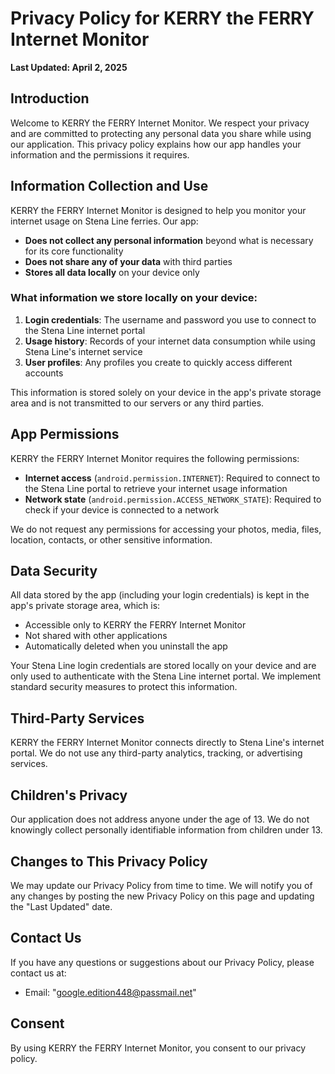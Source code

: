 # Privacy Policy for KERRY the FERRY Internet Monitor

**Last Updated: April 2, 2025**

## Introduction

Welcome to KERRY the FERRY Internet Monitor. We respect your privacy and are committed to protecting any personal data you share while using our application. This privacy policy explains how our app handles your information and the permissions it requires.

## Information Collection and Use

KERRY the FERRY Internet Monitor is designed to help you monitor your internet usage on Stena Line ferries. Our app:

- **Does not collect any personal information** beyond what is necessary for its core functionality
- **Does not share any of your data** with third parties
- **Stores all data locally** on your device only

### What information we store locally on your device:

1. **Login credentials**: The username and password you use to connect to the Stena Line internet portal
2. **Usage history**: Records of your internet data consumption while using Stena Line's internet service
3. **User profiles**: Any profiles you create to quickly access different accounts

This information is stored solely on your device in the app's private storage area and is not transmitted to our servers or any third parties.

## App Permissions

KERRY the FERRY Internet Monitor requires the following permissions:

- **Internet access** (`android.permission.INTERNET`): Required to connect to the Stena Line portal to retrieve your internet usage information
- **Network state** (`android.permission.ACCESS_NETWORK_STATE`): Required to check if your device is connected to a network

We do not request any permissions for accessing your photos, media, files, location, contacts, or other sensitive information.

## Data Security

All data stored by the app (including your login credentials) is kept in the app's private storage area, which is:
- Accessible only to KERRY the FERRY Internet Monitor
- Not shared with other applications
- Automatically deleted when you uninstall the app

Your Stena Line login credentials are stored locally on your device and are only used to authenticate with the Stena Line internet portal. We implement standard security measures to protect this information.

## Third-Party Services

KERRY the FERRY Internet Monitor connects directly to Stena Line's internet portal. We do not use any third-party analytics, tracking, or advertising services.

## Children's Privacy

Our application does not address anyone under the age of 13. We do not knowingly collect personally identifiable information from children under 13.

## Changes to This Privacy Policy

We may update our Privacy Policy from time to time. We will notify you of any changes by posting the new Privacy Policy on this page and updating the "Last Updated" date.

## Contact Us

If you have any questions or suggestions about our Privacy Policy, please contact us at:
- Email: "google.edition448@passmail.net"

## Consent

By using KERRY the FERRY Internet Monitor, you consent to our privacy policy.
